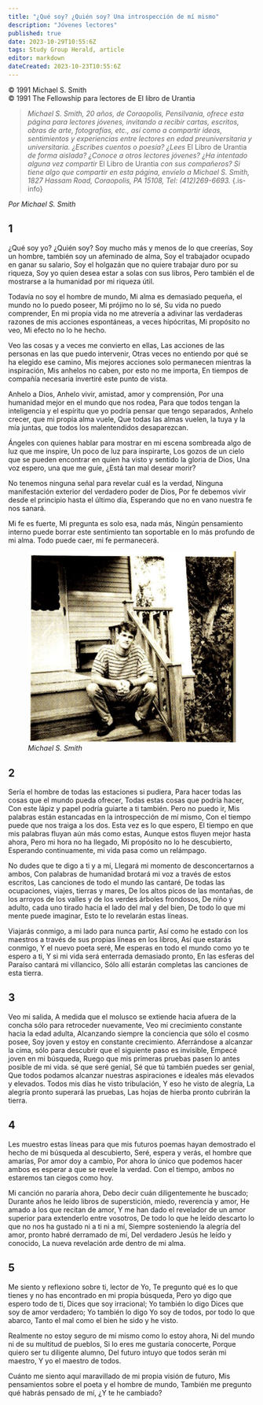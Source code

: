 ```yaml
---
title: "¿Qué soy? ¿Quién soy? Una introspección de mí mismo"
description: "Jóvenes lectores"
published: true
date: 2023-10-29T10:55:6Z
tags: Study Group Herald, article
editor: markdown
dateCreated: 2023-10-23T10:55:6Z
---
```


<p class="v-card v-sheet theme--light grey lighten-3 px-2">© 1991 Michael S. Smith<br>© 1991 The Fellowship para lectores de El libro de Urantia</p>


> _Michael S. Smith, 20 años, de Coraopolis, Pensilvania, ofrece esta página para lectores jóvenes, invitando a recibir cartas, escritos, obras de arte, fotografías, etc., así como a compartir ideas, sentimientos y experiencias entre lectores en edad preuniversitaria y universitaria. ¿Escribes cuentos o poesía? ¿Lees_ El Libro de Urantia _de forma aislada? ¿Conoce a otros lectores jóvenes? ¿Ha intentado alguna vez compartir_ El Libro de Urantia _con sus compañeros? Si tiene algo que compartir en esta página, envíelo a Michael S. Smith, 1827 Hassam Road, Coraopolis, PA 15108, Tel: (412)269-6693._
{.is-info}

_Por Michael S. Smith_

## 1

¿Qué soy yo? ¿Quién soy?
Soy mucho más y menos de lo que creerías,
Soy un hombre, también soy un afeminado de alma,
Soy el trabajador ocupado en ganar su salario,
Soy el holgazán que no quiere trabajar duro por su riqueza,
Soy yo quien desea estar a solas con sus libros,
Pero también el de mostrarse a la humanidad por mi riqueza útil.

Todavía no soy el hombre de mundo,
Mi alma es demasiado pequeña, el mundo no lo puedo poseer,
Mi prójimo no lo sé,
Su vida no puedo comprender,
En mi propia vida no me atrevería a adivinar las verdaderas razones de mis acciones espontáneas, a veces hipócritas,
Mi propósito no veo,
Mi efecto no lo he hecho.

Veo las cosas y a veces me convierto en ellas,
Las acciones de las personas en las que puedo intervenir,
Otras veces no entiendo por qué se ha elegido ese camino,
Mis mejores acciones solo permanecen mientras la inspiración,
Mis anhelos no caben, por esto no me importa,
En tiempos de compañía necesaria invertiré este punto de vista.

Anhelo a Dios,
Anhelo vivir, amistad, amor y comprensión,
Por una humanidad mejor en el mundo que nos rodea,
Para que todos tengan la inteligencia y el espíritu que yo podría pensar que tengo separados,
Anhelo crecer, que mi propia alma vuele,
Que todas las almas vuelen, la tuya y la mía juntas, que todos los malentendidos desaparezcan.

Ángeles con quienes hablar para mostrar en mi escena sombreada algo de luz que me inspire,
Un poco de luz para inspirarte,
Los gozos de un cielo que se pueden encontrar en quien ha visto y sentido la gloria de Dios,
Una voz espero, una que me guíe,
¿Está tan mal desear morir?

No tenemos ninguna señal para revelar cuál es la verdad,
Ninguna manifestación exterior del verdadero poder de Dios,
Por fe debemos vivir desde el principio hasta el último día,
Esperando que no en vano nuestra fe nos sanará.

Mi fe es fuerte,
Mi pregunta es solo esa, nada más,
Ningún pensamiento interno puede borrar este sentimiento tan soportable en lo más profundo de mi alma.
Todo puede caer, mi fe permanecerá.

<figure id="Figure_1" class="image urantiapedia">
<img src="/image/article/Study_Group_Herald/Michael_S_Smith.jpg">
<figcaption><em>Michael S. Smith</em></figcaption>
</figure>

## 2

Sería el hombre de todas las estaciones si pudiera,
Para hacer todas las cosas que el mundo pueda ofrecer,
Todas estas cosas que podría hacer,
Con este lápiz y papel podría guiarte a ti también.
Pero no puedo ir,
Mis palabras están estancadas en la introspección de mí mismo,
Con el tiempo puede que nos traiga a los dos.
Esta vez es lo que espero,
El tiempo en que mis palabras fluyan aún más como estas,
Aunque estos fluyen mejor hasta ahora,
Pero mi hora no ha llegado,
Mi propósito no lo he descubierto,
Esperando continuamente, mi vida pasa como un relámpago.

No dudes que te digo a ti y a mí,
Llegará mi momento de desconcertarnos a ambos,
Con palabras de humanidad brotará mi voz a través de estos escritos,
Las canciones de todo el mundo las cantaré,
De todas las ocupaciones, viajes, tierras y mares,
De los altos picos de las montañas, de los arroyos de los valles y de los verdes árboles frondosos,
De niño y adulto, cada uno tirado hacia el lado del mal y del bien,
De todo lo que mi mente puede imaginar,
Esto te lo revelarán estas líneas.

Viajarás conmigo, a mi lado para nunca partir,
Así como he estado con los maestros a través de sus propias líneas en los libros,
Así que estarás conmigo,
Y el nuevo poeta seré,
Me esperas en todo el mundo como yo te espero a ti,
Y si mi vida será enterrada demasiado pronto,
En las esferas del Paraíso cantará mi villancico,
Sólo allí estarán completas las canciones de esta tierra.

## 3

Veo mi salida,
A medida que el molusco se extiende hacia afuera de la concha sólo para retroceder nuevamente,
Veo mi crecimiento constante hacia la edad adulta,
Alcanzando siempre la conciencia que sólo el cosmo posee,
Soy joven y estoy en constante crecimiento.
Aferrándose a alcanzar la cima, sólo para descubrir que el siguiente paso es invisible,
Empecé joven en mi búsqueda,
Ruego que mis primeras pruebas pasen lo antes posible de mi vida.
sé que seré genial,
Sé que tú también puedes ser genial,
Que todos podamos alcanzar nuestras aspiraciones e ideales más elevados y elevados.
Todos mis días he visto tribulación,
Y eso he visto de alegría,
La alegría pronto superará las pruebas,
Las hojas de hierba pronto cubrirán la tierra.

## 4

Les muestro estas líneas para que mis futuros poemas hayan demostrado el hecho de mi búsqueda al descubierto,
Seré, espera y verás, el hombre que amarías,
Por amor doy a cambio,
Por ahora lo único que podemos hacer ambos es esperar a que se revele la verdad.
Con el tiempo, ambos no estaremos tan ciegos como hoy.

Mi canción no pararía ahora,
Debo decir cuán diligentemente he buscado;
Durante años he leído libros de superstición, miedo, reverencia y amor,
He amado a los que recitan de amor,
Y me han dado el revelador de un amor superior para extenderlo entre vosotros,
De todo lo que he leído descarto lo que no nos ha gustado ni a ti ni a mí,
Siempre sosteniendo la alegría del amor, pronto habré derramado de mí,
Del verdadero Jesús he leído y conocido,
La nueva revelación arde dentro de mi alma.

## 5

Me siento y reflexiono sobre ti, lector de Yo,
Te pregunto qué es lo que tienes y no has encontrado en mi propia búsqueda,
Pero yo digo que espero todo de ti,
Dices que soy irracional; Yo también lo digo
Dices que soy de amor verdadero; Yo también lo digo
Yo soy de todos, por todo lo que abarco,
Tanto el mal como el bien he sido y he visto.

Realmente no estoy seguro de mí mismo como lo estoy ahora,
Ni del mundo ni de su multitud de pueblos,
Si lo eres me gustaría conocerte,
Porque quiero ser tu diligente alumno,
Del futuro intuyo que todos serán mi maestro,
Y yo el maestro de todos.

Cuánto me siento aquí maravillado de mi propia visión de futuro,
Mis pensamientos sobre el poeta y el hombre de mundo,
También me pregunto qué habrás pensado de mí,
¿Y te he cambiado?

